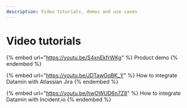 ```yaml
---
description: Video tutorials, demos and use cases
---
```


# Video tutorials

{% embed url="https://youtu.be/S4xnEkfrWKg" %}
Product demo
{% endembed %}

{% embed url="https://youtu.be/JDTawGqBK_Y" %}
How to integrate Datamin with Atlassian Jira
{% endembed %}

{% embed url="https://youtu.be/hwOWUD6n7Z8" %}
How to integrate Datamin with Incident.io
{% endembed %}
